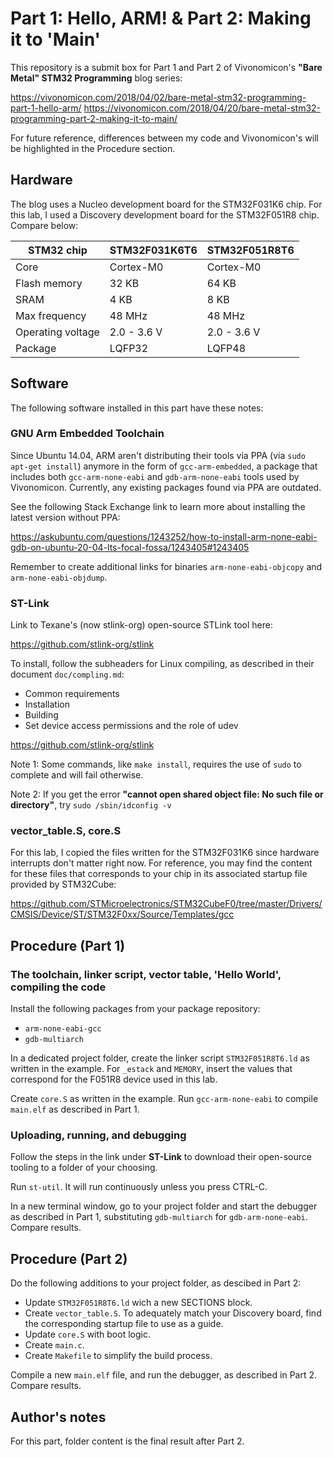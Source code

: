 # Part 1: Hello, ARM! & Part 2: Making it to 'Main'
This repository is a submit box for Part 1 and Part 2 of Vivonomicon's **"Bare Metal" STM32 Programming** blog series:

https://vivonomicon.com/2018/04/02/bare-metal-stm32-programming-part-1-hello-arm/
https://vivonomicon.com/2018/04/20/bare-metal-stm32-programming-part-2-making-it-to-main/

For future reference, differences between my code and Vivonomicon's will be highlighted in the Procedure section.

## Hardware
The blog uses a Nucleo development board for the STM32F031K6 chip. For this lab, I used a Discovery development board for the STM32F051R8 chip. Compare below:

STM32 chip        | STM32F031K6T6 | STM32F051R8T6
------------------|---------------|---------------
Core              | Cortex-M0     | Cortex-M0
Flash memory      | 32 KB         | 64 KB
SRAM              | 4 KB          | 8 KB
Max frequency     | 48 MHz        | 48 MHz
Operating voltage | 2.0 - 3.6 V   | 2.0 - 3.6 V
Package           | LQFP32        | LQFP48

## Software
The following software installed in this part have these notes:
### GNU Arm Embedded Toolchain
Since Ubuntu 14.04, ARM aren't distributing their tools via PPA (via `sudo apt-get install`) anymore in the form of `gcc-arm-embedded`, a package that includes both `gcc-arm-none-eabi` and `gdb-arm-none-eabi` tools used by Vivonomicon. Currently, any existing packages found via PPA are outdated.

See the following Stack Exchange link to learn more about installing the latest version without PPA:

https://askubuntu.com/questions/1243252/how-to-install-arm-none-eabi-gdb-on-ubuntu-20-04-lts-focal-fossa/1243405#1243405

Remember to create additional links for binaries `arm-none-eabi-objcopy` and `arm-none-eabi-objdump`.

### ST-Link
Link to Texane's (now stlink-org) open-source STLink tool here:

https://github.com/stlink-org/stlink

To install, follow the subheaders for Linux compiling, as described in their document `doc/compling.md`:
* Common requirements
* Installation
* Building
* Set device access permissions and the role of udev

https://github.com/stlink-org/stlink

Note 1: Some commands, like `make install`, requires the use of `sudo` to complete and will fail otherwise.

Note 2: If you get the error **"cannot open shared object file: No such file or directory"**, try `sudo /sbin/idconfig -v`

### vector_table.S, core.S
For this lab, I copied the files written for the STM32F031K6 since hardware interrupts don't matter right now. For reference, you may find the content for these files that corresponds to your chip in its associated startup file provided by STM32Cube:

https://github.com/STMicroelectronics/STM32CubeF0/tree/master/Drivers/CMSIS/Device/ST/STM32F0xx/Source/Templates/gcc

## Procedure (Part 1)
### The toolchain, linker script, vector table, 'Hello World', compiling the code
Install the following packages from your package repository:
* `arm-none-eabi-gcc`
* `gdb-multiarch`

In a dedicated project folder, create the linker script `STM32F051R8T6.ld` as written in the example. For `_estack` and `MEMORY`, insert the values that correspond for the F051R8 device used in this lab.

Create `core.S` as written in the example. Run `gcc-arm-none-eabi` to compile `main.elf` as described in Part 1.

### Uploading, running, and debugging
Follow the steps in the link under **ST-Link** to download their open-source tooling to a folder of your choosing.

Run `st-util`. It will run continuously unless you press CTRL-C.

In a new terminal window, go to your project folder and start the debugger as described in Part 1, substituting `gdb-multiarch` for `gdb-arm-none-eabi`. Compare results.

## Procedure (Part 2)
Do the following additions to your project folder, as descibed in Part 2:

* Update `STM32F051R8T6.ld` wich a new SECTIONS block.
* Create `vector_table.S`. To adequately match your Discovery board, find the corresponding startup file to use as a guide.
* Update `core.S` with boot logic.
* Create `main.c`.
* Create `Makefile` to simplify the build process.

Compile a new `main.elf` file, and run the debugger, as described in Part 2. Compare results. 

## Author's notes 
For this part, folder content is the final result after Part 2.

